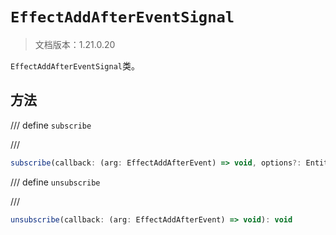 # `EffectAddAfterEventSignal`

> 文档版本：1.21.0.20

`EffectAddAfterEventSignal`类。

## 方法

/// define
`subscribe`


///

```js
subscribe(callback: (arg: EffectAddAfterEvent) => void, options?: EntityEventOptions): (arg: EffectAddAfterEvent) => void
```


/// define
`unsubscribe`


///

```js
unsubscribe(callback: (arg: EffectAddAfterEvent) => void): void
```

